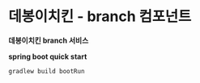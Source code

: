 # 데봉이치킨 - branch 컴포넌트

**데봉이치킨 branch 서비스**

**spring boot quick start**

```bash
gradlew build bootRun
```
